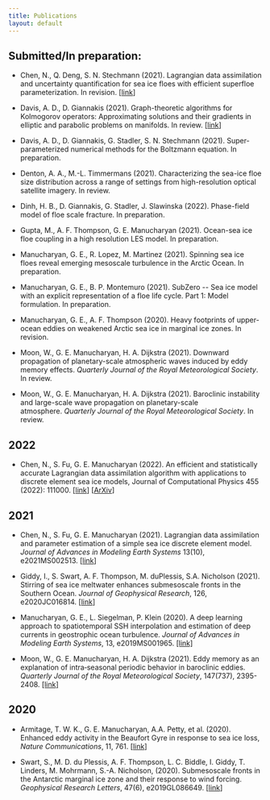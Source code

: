 ```yaml
---
title: Publications
layout: default
---
```

## Submitted/In preparation:

- Chen, N., Q. Deng, S. N. Stechmann (2021). Lagrangian data assimilation and uncertainty quantification for sea ice floes with efficient superfloe parameterization. In revision. [[link](https://arxiv.org/abs/2105.13569)]

- Davis, A. D., D. Giannakis (2021). Graph-theoretic algorithms for Kolmogorov operators: Approximating solutions and their gradients in elliptic and parabolic problems on manifolds. In review. [[link](https://arxiv.org/abs/2104.15124)]

- Davis, A. D., D. Giannakis, G. Stadler, S. N. Stechmann (2021). Super-parameterized numerical methods for the Boltzmann equation. In preparation.  

- Denton, A. A., M.-L. Timmermans (2021). Characterizing the sea-ice floe size distribution across a range of settings from high-resolution optical satellite imagery. In review.

- Dinh, H. B., D. Giannakis, G. Stadler, J. Slawinska (2022). Phase-field model of floe scale fracture. In preparation.  

- Gupta, M., A. F. Thompson, G. E. Manucharyan (2021). Ocean-sea ice floe coupling in a high resolution LES model. In preparation.

- Manucharyan, G. E., R. Lopez, M. Martinez (2021). Spinning sea ice floes reveal emerging mesoscale turbulence in the Arctic Ocean. In preparation.

- Manucharyan, G. E., B. P. Montemuro (2021). SubZero -- Sea ice model with an explicit representation of a floe life cycle. Part 1: Model formulation. In preparation.

- Manucharyan, G. E., A. F. Thompson (2020). Heavy footprints of upper-ocean eddies on weakened Arctic sea ice in marginal ice zones. In revision.

- Moon, W., G. E. Manucharyan, H. A. Dijkstra (2021). Downward propagation of planetary-scale atmospheric waves induced by eddy memory effects. *Quarterly Journal of the Royal Meteorological Society*. In review.

- Moon, W., G. E. Manucharyan, H. A. Dijkstra (2021). Baroclinic instability and large-scale wave propagation on planetary-scale atmosphere. *Quarterly Journal of the Royal Meteorological Society*. In review.

## 2022

- Chen, N., S. Fu, G. E. Manucharyan (2022). An efficient and statistically accurate Lagrangian data assimilation algorithm with applications to discrete element sea ice models, Journal of Computational Physics 455 (2022): 111000. [[link](https://www.sciencedirect.com/science/article/pii/S0021999122000626)] [[ArXiv](https://arxiv.org/abs/2108.00855)]

## 2021


- Chen, N., S. Fu, G. E. Manucharyan (2021). Lagrangian data assimilation and parameter estimation of a simple sea ice discrete element model. *Journal of Advances in Modeling Earth Systems* 13(10), e2021MS002513. [[link](https://doi.org/10.1029/2021MS002513)]

- Giddy, I., S. Swart, A. F. Thompson, M. duPlessis, S.A. Nicholson (2021). Stirring of sea ice meltwater enhances submesoscale fronts in the Southern Ocean. *Journal of Geophysical Research*, 126, e2020JC016814. [[link](https://doi.org/10.1029/2020JC016814)] 

- Manucharyan, G. E., L. Siegelman, P. Klein (2020). A deep learning approach to spatiotemporal SSH interpolation and estimation of deep currents in geostrophic ocean turbulence. *Journal of Advances in Modeling Earth Systems*, 13, e2019MS001965. [[link]](https://doi.org/10.1029/2019MS001965)

- Moon, W., G. E. Manucharyan, H. A. Dijkstra  (2021). Eddy memory as an explanation of intra‐seasonal periodic behavior in baroclinic eddies. *Quarterly Journal of the Royal Meteorological Society*, 147(737), 2395-2408. [[link]](https://doi.org/10.1002/qj.4030)

## 2020

- Armitage, T. W. K., G. E. Manucharyan, A.A. Petty, et al. (2020). Enhanced eddy activity in the Beaufort Gyre in response to sea ice loss, *Nature Communications*, 11, 761. [[link](https://doi.org/10.1038/s41467-020-14449-z)]


- Swart, S., M. D. du Plessis, A. F. Thompson, L. C. Biddle, I. Giddy, T. Linders, M. Mohrmann, S.-A. Nicholson, (2020). Submesoscale fronts in the Antarctic marginal ice zone and their response to wind forcing. *Geophysical Research Letters*, 47(6), e2019GL086649. [[link](https://doi.org/10.1029/2019GL086649)]

